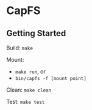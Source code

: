 # CapFS

## Getting Started

Build: `make`

Mount: 
 * `make run`, or
 * `bin/capfs -f [mount point]`

Clean: `make clean`

Test: `make test`
